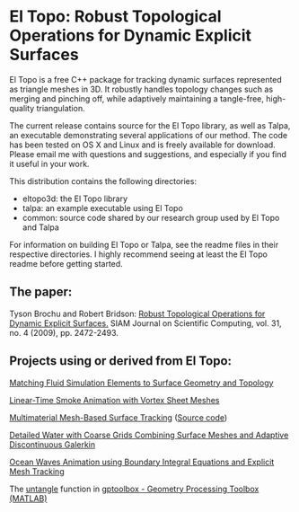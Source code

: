 
# El Topo: Robust Topological Operations for Dynamic Explicit Surfaces

El Topo is a free C++ package for tracking dynamic surfaces represented as triangle meshes in 3D. It robustly handles topology changes such as merging and pinching off, while adaptively maintaining a tangle-free, high-quality triangulation.

The current release contains source for the El Topo library, as well as Talpa, an executable demonstrating several applications of our method. The code has been tested on OS X and Linux and is freely available for download. Please email me with questions and suggestions, and especially if you find it useful in your work.

This distribution contains the following directories:

* eltopo3d: the El Topo library
* talpa: an example executable using El Topo
* common: source code shared by our research group used by El Topo and Talpa

For information on building El Topo or Talpa, see the readme files in their
respective directories.  I highly recommend seeing at least the El Topo readme before getting started.

## The paper:

Tyson Brochu and Robert Bridson: [Robust Topological Operations for Dynamic Explicit Surfaces.](http://www.cs.ubc.ca/labs/imager/tr/2009/eltopo/sisc2009.pdf) SIAM Journal on Scientific Computing, vol. 31, no. 4 (2009), pp. 2472-2493. 

## Projects using or derived from El Topo:

[Matching Fluid Simulation Elements to Surface Geometry and Topology](http://www.cs.ubc.ca/labs/imager/tr/2010/MatchingSimulationToSurface/BBB2010.html)

[Linear-Time Smoke Animation with Vortex Sheet Meshes](http://www.cs.ubc.ca/~tbrochu/projects/bkb2012.pdf)

[Multimaterial Mesh-Based Surface Tracking](http://www.cs.columbia.edu/cg/multitracker/) ([Source code](https://github.com/fangda-cu/MultiTracker))

[Detailed Water with Coarse Grids Combining Surface Meshes and Adaptive Discontinuous Galerkin](http://www.cs.ubc.ca/~essex/dgwater/)

[Ocean Waves Animation using Boundary Integral Equations and Explicit Mesh Tracking](http://tolk.ca/ocean-waves/)

The [untangle](http://www.alecjacobson.com/weblog/?p=4341) function in [gptoolbox - Geometry Processing Toolbox (MATLAB)](https://github.com/alecjacobson/gptoolbox)

